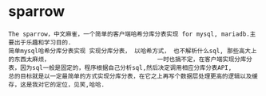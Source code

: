 # sparrow
    The sparrow，中文麻雀，一个简单的客户端哈希分库分表实现 for mysql, mariadb.主要出于乐趣和学习目的.
    简单mysql哈希分库分表实现 实现分库分表， 以哈希方式， 也不解析什么sql, 那些高大上的东西太麻烦，                              一时也搞不定，在客户端实现分库分表，因为sql一般是固定的，程序根据自己分析sql,然后决定调用相应分库分表API,
    总的目标就是以一定最简单的方式实现分库分表，在它之上再写个数据层处理更高的逻辑以及缓存，这是我对它的定位，见笑,哈哈.
    
